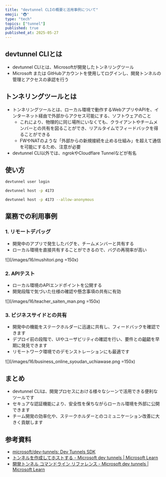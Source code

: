 ```yaml
---
title: "devtunnel CLIの概要と活用事例について"
emoji: "🚇"
type: "tech"
topics: ["tunnel"]
published: true
published_at: 2025-05-27
---
```


## devtunnel CLIとは

- devtunnel CLIとは、Microsoftが開発したトンネリングツール
- Microsoft または GitHubアカウントを使用してログインし、開発トンネルの管理とアクセスの承認を行う

## トンネリングツールとは

- トンネリングツールとは、ローカル環境で動作するWebアプリやAPIを、インターネット経由で外部からアクセス可能にする、ソフトウェアのこと
  - これにより、物理的に同じ場所にいなくても、クライアントやチームメンバーとの共有を図ることができ、リアルタイムでフィードバックを得ることができる
  - FWやNATのような「外部からの新規接続を止める仕組み」を超えて通信を可能にするため、注意が必要
- devtunnel CLI以外では、ngrokやCloudflare Tunnelなどが有名

## 使い方

```bash
devtunnel user login
```

```bash
devtunnel host -p 4173
```

```bash
devtunnel host -p 4173 --allow-anonymous
```

## 業務での利用事例

### 1. リモートデバッグ

- 開発中のアプリで発生したバグを、チームメンバーと共有する
- ローカル環境を直接共有することができるので、バグの再現率が高い

![](/images/16/mushitori.png =150x)

### 2. APIテスト

- ローカル環境のAPIエンドポイントを公開する
- 開発段階で気づいた仕様の確認や懸念事項の共有に有効

![](/images/16/teacher_saiten_man.png =150x)

### 3. ビジネスサイドとの共有

- 開発中の機能をステークホルダーに迅速に共有し、フィードバックを確認できます
- デプロイ前の段階で、UIやユーザビリティの確認を行い、要件との齟齬を早期に発見できます
- リモートワーク環境でのデモンストレーションにも最適です

![](/images/16/business_online_syoudan_uchiawase.png =150x)

## まとめ

- devtunnel CLIは、開発プロセスにおける様々なシーンで活用できる便利なツールです
- セキュアな認証機能により、安全性を保ちながらローカル環境を外部に公開できます
- チーム開発の効率化や、ステークホルダーとのコミュニケーション改善に大きく貢献します

## 参考資料

- [microsoft/dev-tunnels: Dev Tunnels SDK](https://github.com/microsoft/dev-tunnels)
- [トンネルを作成してホストする - Microsoft dev tunnels | Microsoft Learn](https://learn.microsoft.com/ja-jp/azure/developer/dev-tunnels/get-started?tabs=linux)
- [開発トンネル コマンドライン リファレンス - Microsoft dev tunnels | Microsoft Learn](https://learn.microsoft.com/ja-jp/azure/developer/dev-tunnels/cli-commands)

